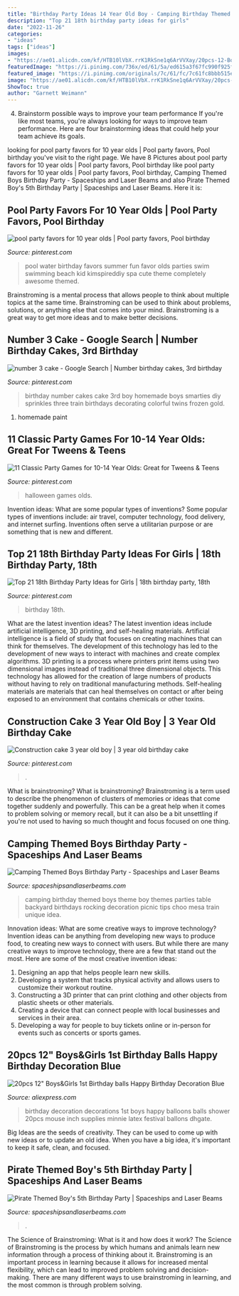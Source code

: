```yaml
---
title: "Birthday Party Ideas 14 Year Old Boy - Camping Birthday Themed Boys Theme Boy Themes Parties Table Backyard Birthdays Rocking Decoration Picnic Tips Choo Mesa Train Unique Idea"
description: "Top 21 18th birthday party ideas for girls"
date: "2022-11-26"
categories:
- "ideas"
tags: ["ideas"]
images:
- "https://ae01.alicdn.com/kf/HTB10lVbX.rrK1RkSne1q6ArVVXay/20pcs-12-Boys-Girls-1st-Birthday-balls-Happy-Birthday-Decoration-Blue-1-Year-Old-Birthday-Balloons.jpg"
featuredImage: "https://i.pinimg.com/736x/ed/61/5a/ed615a3f67fc990f925f9b40482c95dc.jpg"
featured_image: "https://i.pinimg.com/originals/7c/61/fc/7c61fc8bbb515e70ce3e35dab6d9946b.jpg"
image: "https://ae01.alicdn.com/kf/HTB10lVbX.rrK1RkSne1q6ArVVXay/20pcs-12-Boys-Girls-1st-Birthday-balls-Happy-Birthday-Decoration-Blue-1-Year-Old-Birthday-Balloons.jpg"
ShowToc: true
author: "Garnett Weimann"
---
```



4. Brainstorm possible ways to improve your team performance
If you're like most teams, you're always looking for ways to improve team performance. Here are four brainstorming ideas that could help your team achieve its goals.

	

		
looking for pool party favors for 10 year olds | Pool party favors, Pool birthday you've visit to the right page. We have 8 Pictures about pool party favors for 10 year olds | Pool party favors, Pool birthday like pool party favors for 10 year olds | Pool party favors, Pool birthday, Camping Themed Boys Birthday Party - Spaceships and Laser Beams and also Pirate Themed Boy&#039;s 5th Birthday Party | Spaceships and Laser Beams. Here it is:
		
    
## Pool Party Favors For 10 Year Olds | Pool Party Favors, Pool Birthday

<img loading=lazy src="https://i.pinimg.com/736x/ed/61/5a/ed615a3f67fc990f925f9b40482c95dc.jpg" onerror="this.onerror=null;this.src='https://tse4.mm.bing.net/th?id=OIP.1jKinRpFWNAENSvT2k0PDgAAAA&amp;pid=15.1';" alt="pool party favors for 10 year olds | Pool party favors, Pool birthday">

_Source: pinterest.com_

>pool water birthday favors summer fun favor olds parties swim swimming beach kid kimspireddiy spa cute theme completely awesome themed. 

	

Brainstroming is a mental process that allows people to think about multiple topics at the same time. Brainstroming can be used to think about problems, solutions, or anything else that comes into your mind. Brainstroming is a great way to get more ideas and to make better decisions.

    
## Number 3 Cake - Google Search | Number Birthday Cakes, 3rd Birthday

<img loading=lazy src="https://i.pinimg.com/736x/fb/56/b7/fb56b7ab2f44e36eadfde0b2dd7b86d0--number--cakes-sprinkle-cakes.jpg" onerror="this.onerror=null;this.src='https://tse1.mm.bing.net/th?id=OIP.JzQhVdnpcr4zmcSo5MXnowHaLZ&amp;pid=15.1';" alt="number 3 cake - Google Search | Number birthday cakes, 3rd birthday">

_Source: pinterest.com_

>birthday number cakes cake 3rd boy homemade boys smarties diy sprinkles three train birthdays decorating colorful twins frozen gold. 

	

1. homemade paint

    
## 11 Classic Party Games For 10-14 Year Olds: Great For Tweens &amp; Teens

<img loading=lazy src="https://i.pinimg.com/736x/d4/e4/d8/d4e4d8de7a0a89b1fad1422def429a85.jpg" onerror="this.onerror=null;this.src='https://tse2.mm.bing.net/th?id=OIP.wYCHim6oup57N0xRb2c4ZgHaLH&amp;pid=15.1';" alt="11 Classic Party Games for 10-14 Year Olds: Great for Tweens &amp; Teens">

_Source: pinterest.com_

>halloween games olds. 

	

Invention ideas: What are some popular types of inventions?
Some popular types of inventions include: air travel, computer technology, food delivery, and internet surfing. Inventions often serve a utilitarian purpose or are something that is new and different.

    
## Top 21 18th Birthday Party Ideas For Girls | 18th Birthday Party, 18th

<img loading=lazy src="https://i.pinimg.com/736x/95/c7/f2/95c7f2b41a2a0365ab74b375083773d6.jpg" onerror="this.onerror=null;this.src='https://tse4.mm.bing.net/th?id=OIP.anz249Zvtgf2A7dKBEUgewHaO0&amp;pid=15.1';" alt="Top 21 18th Birthday Party Ideas for Girls | 18th birthday party, 18th">

_Source: pinterest.com_

>birthday 18th. 

	

What are the latest invention ideas?
The latest invention ideas include artificial intelligence, 3D printing, and self-healing materials. Artificial intelligence is a field of study that focuses on creating machines that can think for themselves. The development of this technology has led to the development of new ways to interact with machines and create complex algorithms. 3D printing is a process where printers print items using two dimensional images instead of traditional three dimensional objects. This technology has allowed for the creation of large numbers of products without having to rely on traditional manufacturing methods. Self-healing materials are materials that can heal themselves on contact or after being exposed to an environment that contains chemicals or other toxins.

    
## Construction Cake 3 Year Old Boy | 3 Year Old Birthday Cake

<img loading=lazy src="https://i.pinimg.com/originals/7c/61/fc/7c61fc8bbb515e70ce3e35dab6d9946b.jpg" onerror="this.onerror=null;this.src='https://tse1.mm.bing.net/th?id=OIP.tOY_Gt8G12IJZpi4_Mu2IAHaJ4&amp;pid=15.1';" alt="Construction cake 3 year old boy | 3 year old birthday cake">

_Source: pinterest.com_

>. 

	

What is brainstroming?
What is brainstroming? Brainstroming is a term used to describe the phenomenon of clusters of memories or ideas that come together suddenly and powerfully. This can be a great help when it comes to problem solving or memory recall, but it can also be a bit unsettling if you're not used to having so much thought and focus focused on one thing.

    
## Camping Themed Boys Birthday Party - Spaceships And Laser Beams

<img loading=lazy src="https://spaceshipsandlaserbeams.com/wp-content/uploads/2015/09/boys-camping-birthday-party-ideas.jpg" onerror="this.onerror=null;this.src='https://tse1.mm.bing.net/th?id=OIP.Qq2F6qvjH9I0BK9pbr1V4QHaKl&amp;pid=15.1';" alt="Camping Themed Boys Birthday Party - Spaceships and Laser Beams">

_Source: spaceshipsandlaserbeams.com_

>camping birthday themed boys theme boy themes parties table backyard birthdays rocking decoration picnic tips choo mesa train unique idea. 

	

Innovation ideas: What are some creative ways to improve technology?
Invention ideas can be anything from developing new ways to produce food, to creating new ways to connect with users. But while there are many creative ways to improve technology, there are a few that stand out the most. Here are some of the most creative invention ideas:
1. Designing an app that helps people learn new skills.
2. Developing a system that tracks physical activity and allows users to customize their workout routine.
3. Constructing a 3D printer that can print clothing and other objects from plastic sheets or other materials.
4. Creating a device that can connect people with local businesses and services in their area.
5. Developing a way for people to buy tickets online or in-person for events such as concerts or sports games.

    
## 20pcs 12&quot; Boys&amp;Girls 1st Birthday Balls Happy Birthday Decoration Blue

<img loading=lazy src="https://ae01.alicdn.com/kf/HTB10lVbX.rrK1RkSne1q6ArVVXay/20pcs-12-Boys-Girls-1st-Birthday-balls-Happy-Birthday-Decoration-Blue-1-Year-Old-Birthday-Balloons.jpg" onerror="this.onerror=null;this.src='https://tse4.mm.bing.net/th?id=OIP.dEhq7qibY61eyjkVYraQPQHaJ3&amp;pid=15.1';" alt="20pcs 12&quot; Boys&amp;Girls 1st Birthday balls Happy Birthday Decoration Blue">

_Source: aliexpress.com_

>birthday decoration decorations 1st boys happy balloons balls shower 20pcs mouse inch supplies minnie latex festival ballons dhgate. 

	

Big Ideas are the seeds of creativity. They can be used to come up with new ideas or to update an old idea. When you have a big idea, it's important to keep it safe, clean, and focused.

    
## Pirate Themed Boy&#039;s 5th Birthday Party | Spaceships And Laser Beams

<img loading=lazy src="http://spaceshipsandlaserbeams.com/wp-content/uploads/2015/09/pirate-themed-party-dessert-table-300.jpg" onerror="this.onerror=null;this.src='https://tse1.mm.bing.net/th?id=OIP.-GhsLkCkstzGDMJFsMS53wHaLH&amp;pid=15.1';" alt="Pirate Themed Boy&#039;s 5th Birthday Party | Spaceships and Laser Beams">

_Source: spaceshipsandlaserbeams.com_

>. 

	

The Science of Brainstroming: What is it and how does it work?
The Science of Brainstroming is the process by which humans and animals learn new information through a process of thinking about it. Brainstroming is an important process in learning because it allows for increased mental flexibility, which can lead to improved problem solving and decision-making. There are many different ways to use brainstroming in learning, and the most common is through problem solving.

